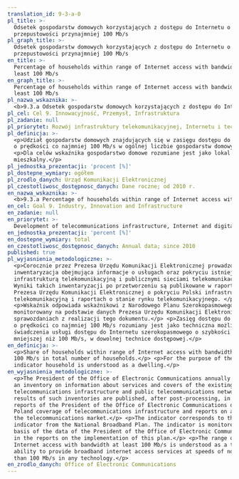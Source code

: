 ```yaml
---
translation_id: 9-3-a-0
pl_title: >-
  Odsetek gospodarstw domowych korzystających z dostępu do Internetu o
  przepustowości przynajmniej 100 Mb/s
pl_graph_title: >-
  Odsetek gospodarstw domowych korzystających z dostępu do Internetu o
  przepustowości przynajmniej 100 Mb/s
en_title: >-
  Percentage of households within range of Internet access with bandwidth at
  least 100 Mb/s
en_graph_title: >-
  Percentage of households within range of Internet access with bandwidth at
  least 100 Mb/s
pl_nazwa_wskaznika: >-
  <b>9.3.a Odsetek gospodarstw domowych korzystających z dostępu do Internetu o przepustowości przynajmniej 100 Mb/s</b>
pl_cel: Cel 9. Innowacyjność, Przemysł, Infrastruktura
pl_zadanie: null
pl_priorytet: Rozwój infrastruktury telekomunikacyjnej, Internetu i technologii cyfrowych
pl_definicja: >-
  <p>Udział gospodarstw domowych znajdujących się w zasięgu dostępu do Internetu
  o prędkości co najmniej 100 Mb/s w ogólnej liczbie gospodarstw domowych.</p>
  <p>Dla celów wskaźnika gospodarstwo domowe rozumiane jest jako lokal
  mieszkalny.</p>
pl_jednostka_prezentacji: 'procent [%]'
pl_dostepne_wymiary: ogółem
pl_zrodlo_danych: Urząd Komunikacji Elektronicznej
pl_czestotliwosc_dostępnosc_danych: Dane roczne; od 2010 r.
en_nazwa_wskaznika: >-
  <b>9.3.a Percentage of households within range of Internet access with bandwidth at least 100 Mb/s</b>
en_cel: Goal 9. Industry, Innovation and Infrastructure
en_zadanie: null
en_priorytet: >-
  Development of telecommunications infrastructure, Internet and digital technologies
en_jednostka_prezentacji: 'percent [%]'
en_dostepne_wymiary: total
en_czestotliwosc_dostępnosc_danych: Annual data; since 2010
published: true
pl_wyjasnienia_metodologiczne: >-
  <p>Corocznie przez Prezesa Urzędu Komunikacji Elektronicznej prowadzona jest
  inwentaryzacja obejmująca informacje o usługach oraz pokryciu istniejącą
  infrastrukturą telekomunikacyjną i publicznymi sieciami telekomunikacyjnymi.
  Wyniki takich inwentaryzacji po przetworzeniu są publikowane w raportach
  Prezesa Urzędu Komunikacji Elektronicznej o pokryciu Polski infrastrukturą
  telekomunikacyjną i raportach o stanie rynku telekomunikacyjnego. </p>
  <p>Wskaźnik odpowiada wskaźnikowi z Narodowego Planu Szerokopasmowego i jest
  monitorowany na podstawie danych Prezesa Urzędu Komunikacji Elektronicznej w
  sprawozdaniach z realizacji tego dokumentu.</p> <p>Zasięg dostępu do Internetu
  o prędkości co najmniej 100 Mb/s rozumiany jest jako techniczna możliwość
  świadczenia usługi dostępu do Internetu szerokopasmowego o szybkości nie
  mniejszej niż 100 Mb/s, w dowolnej technice dostępowej.</p>
en_definicja: >-
  <p>Share of households within range of Internet access with bandwidth at least
  100 Mb/s in total number of households.</p> <p>For the purpose of the
  indicator household is understood as a dwelling.</p>
en_wyjasnienia_metodologiczne: >-
  <p>The President of the Office of Electronic Communications annually conducts
  an inventory on information about services and covers of the existing
  telecommunications infrastructure and public telecommunications networks. The
  results of such inventories are published, after post-processing, in the
  reports of the President of the Office of Electronic Communications on the
  Poland coverage of telecommunications infrastructure and reports on a state of
  the telecommunications market.</p> <p>The indicator corresponds to the
  indicator from the National Broadband Plan. The indicator is monitored on the
  basis of the data of the President of the Office of Electronic Communications
  in the reports on the implementation of this plan.</p> <p>The range of
  Internet access with bandwidth at least 100 Mb/s is understood as a technical
  ability to provide broadband internet access services at speeds of not less
  than 100 Mb/s in any technology.</p>
en_zrodlo_danych: Office of Electronic Communications
---
```

